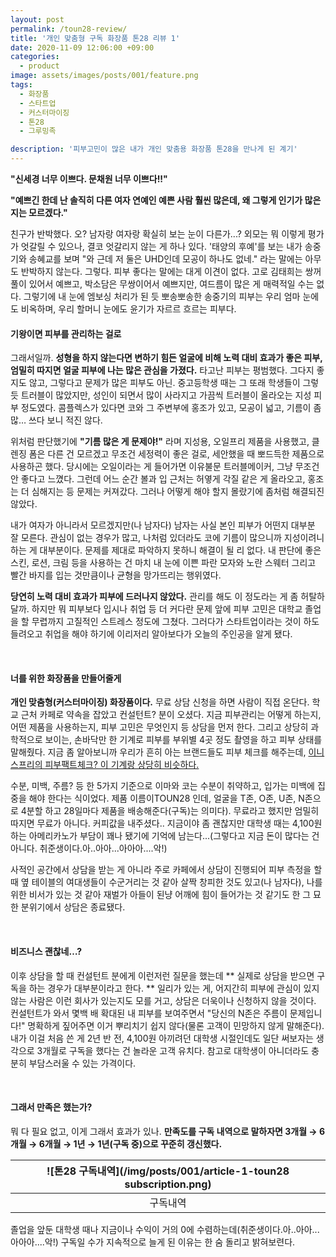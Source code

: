 ```yaml
---
layout: post
permalink: /toun28-review/
title: '개인 맞춤형 구독 화장품 톤28 리뷰 1'
date: 2020-11-09 12:06:00 +09:00
categories:
  - product
image: assets/images/posts/001/feature.png
tags:
  - 화장품
  - 스타트업
  - 커스터마이징
  - 톤28
  - 그루밍족

description: '피부고민이 많은 내가 개인 맞춤용 화장품 톤28을 만나게 된 계기'
---
```


**"신세경 너무 이쁘다. 문채원 너무 이쁘다!!"**

**"예쁘긴 한데 난 솔직히 다른 여자 연예인 예쁜 사람 훨씬 많은데, 왜 그렇게 인기가 많은지는 모르겠다."**


친구가 반박했다. 오? 남자랑 여자랑 확실히 보는 눈이 다른가...? 외모는 뭐 이렇게 평가가 엇갈릴 수 있으나, 결코 엇갈리지 않는 게 하나 있다. '태양의 후예'를 보는 내가 송중기와 송혜교를 보며 "와 근데 저 둘은 UHD인데 모공이 하나도 없네." 라는 말에는 아무도 반박하지 않는다. 그렇다. 피부 좋다는 말에는 대게 이견이 없다. 고로 김태희는 쌍꺼풀이 있어서 예쁘고, 박소담은 무쌍이어서 예쁘지만, 여드름이 많은 게 매력적일 수는 없다. 그렇기에 내 눈에 엠보싱 처리가 된 듯 뽀송뽀송한 송중기의 피부는 우리 엄마 눈에도 비옥하며, 우리 할머니 눈에도 윤기가 자르르 흐르는 피부다.


#### 기왕이면 피부를 관리하는 걸로
 그래서일까. **성형을 하지 않는다면 변하기 힘든 얼굴에 비해 노력 대비 효과가 좋은 피부, 엄밀히 따지면 얼굴 피부에 나는 많은 관심을 가졌다.** 타고난 피부는 평범했다. 그다지 좋지도 않고, 그렇다고 문제가 많은 피부도 아닌. 중고등학생 때는 그 또래 학생들이 그렇듯 트러블이 많았지만, 성인이 되면서 많이 사라지고 가끔씩 트러블이 올라오는 지성 피부 정도였다. 콤플렉스가 있다면 코와 그 주변부에 홍조가 있고, 모공이 넓고, 기름이 좀 많… 쓰다 보니 적진 않다.

 위처럼 판단했기에 **"기름 많은 게 문제야!"** 라며 지성용, 오일프리 제품을 사용했고, 클렌징 폼은 다른 건 모르겠고 무조건 세정력이 좋은 걸로, 세안했을 때 뽀드득한 제품으로 사용하곤 했다. 당시에는 오일이라는 게 들어가면 이유불문 트러블메이커, 그냥 무조건 안 좋다고 느꼈다. 그런데 어느 순간 볼과 입 근처는 허옇게 각질 같은 게 올라오고, 홍조는 더 심해지는 등 문제는 커져갔다. 그러나 어떻게 해야 할지 몰랐기에 좀처럼 해결되진 않았다.

 내가 여자가 아니라서 모르겠지만(나 남자다) 남자는 사실 본인 피부가 어떤지 대부분 잘 모른다. 관심이 없는 경우가 많고, 나처럼 있더라도 코에 기름이 많으니까 지성이려니 하는 게 대부분이다. 문제를 제대로 파악하지 못하니 해결이 될 리 없다. 내 판단에 좋은 스킨, 로션, 크림 등을 사용하는 건 마치 내 눈에 이쁜 파란 모자와 노란 스웨터 그리고 빨간 바지를 입는 것만큼이나 균형을 망가뜨리는 행위였다.

 **당연히 노력 대비 효과가 피부에 드러나지 않았다.** 관리를 해도 이 정도라는 게 좀 허탈하달까. 하지만 뭐 피부보다 입시나 취업 등 더 커다란 문제 앞에 피부 고민은 대학교 졸업을 할 무렵까지 고질적인 스트레스 정도에 그쳤다. 그러다가 스타트업이라는 것이 하도 들려오고 취업을 해야 하기에 이리저리 알아보다가 오늘의 주인공을 알게 됐다.

<br>


#### 너를 위한 화장품을 만들어줄게
**개인 맞춤형(커스터마이징) 화장품이다.** 무료 상담 신청을 하면 사람이 직접 온단다. 학교 근처 카페로 약속을 잡았고 컨설턴트? 분이 오셨다. 지금 피부관리는 어떻게 하는지, 어떤 제품을 사용하는지, 피부 고민은 무엇인지 등 상담을 먼저 한다. 그리고 상당히 과학적으로 보이는, 손바닥만 한 기계로 피부를 부위별 4곳 정도 촬영을 하고 피부 상태를 말해줬다. 지금 좀 알아보니까 우리가 흔히 아는 브랜드들도 피부 체크를 해주는데, [이니스프리의 피부팩트체크? 이 기계랑 상당히 비슷하다.](https://m.thesingle.co.kr/SinglesMobile/mobileweb/news_content/detail_news_content.do?fmc_no=599675&fsmc_no=599686&nc_no=708203&fsmc_nm=skincare)

 수분, 미백, 주름? 등 한 5가지 기준으로 이마와 코는 수분이 취약하고, 입가는 미백에 집중을 해야 한다는 식이었다. 제품 이름이TOUN28 인데, 얼굴을 T존, O존, U존, N존으로 4분할 하고 28일마다 제품을 배송해준다(구독)는 의미다). 무료라고 했지만 엄밀히 따지면 무료가 아니다. 커피값을 내주셨다.. 지금이야 좀 괜찮지만 대학생 때는 4,100원 하는 아메리카노가 부담이 꽤나 됐기에 기억에 남는다...(그렇다고 지금 돈이 많다는 건 아니다. 취준생이다.아..아아...아아아....악!)

 사적인 공간에서 상담을 받는 게 아니라 주로 카페에서 상담이 진행되어 피부 측정을 할 때 옆 테이블의 여대생들이 수군거리는 것 같아 살짝 창피한 것도 있고(나 남자다), 나를 위한 비서가 있는 것 같아 재벌가 아들이 된냥 어깨에 힘이 들어가는 것 같기도 한 그 묘한 분위기에서 상담은 종료됐다.

<br>

#### 비즈니스 괜찮네…?

 이후 상담을 할 때 컨설턴트 분에게 이런저런 질문을 했는데 ** 실제로 상담을 받으면 구독을 하는 경우가 대부분이라고 한다. ** 일리가 있는 게, 어지간히 피부에 관심이 있지 않는 사람은 이런 회사가 있는지도 모를 거고, 상담은 더욱이나 신청하지 않을 것이다. 컨설턴트가 와서 몇백 배 확대된 내 피부를 보여주면서 "당신의 N존은 주름이 문제입니다!" 명확하게 짚어주면 이거 뿌리치기 쉽지 않다(물론 고객이 민망하지 않게 말해준다). 내가 이걸 처음 쓴 게 2년 반 전, 4,100원 아끼려던 대학생 시절인데도 일단 써보자는 생각으로 3개월로 구독을 했다는 건 놀라운 고객 유치다. 참고로 대학생이 아니더라도 충분히 부담스러울 수 있는 가격이다.

<br>


#### 그래서 만족은 했는가?
 뭐 다 필요 없고, 이게 그래서 효과가 있나. **만족도를 구독 내역으로 말하자면 3개월 → 6개월 → 6개월 → 1년 → 1년(구독 중)으로 꾸준히 갱신했다.**

| ![톤28 구독내역](/img/posts/001/article-1-toun28 subscription.png) |
| :----------------------------------------------------------: |
|                           구독내역                           |

 졸업을 앞둔 대학생 때나 지금이나 수익이 거의 0에 수렴하는데(취준생이다.아..아아...아아아....악!) 구독일 수가 지속적으로 늘게 된 이유는 한 숨 돌리고 밝혀보련다.
